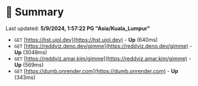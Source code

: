 # 📖 Summary
Last updated: **5/9/2024, 1:57:22 PG "Asia/Kuala_Lumpur"**

- `GET` [https://hst.ujol.dev](https://hst.ujol.dev) - **Up** (640ms)
- `GET` [https://reddviz.deno.dev/gimme](https://reddviz.deno.dev/gimme) - **Up** (3048ms)
- `GET` [https://reddviz.amar.kim/gimme](https://reddviz.amar.kim/gimme) - **Up** (569ms)
- `GET` [https://dumb.onrender.com](https://dumb.onrender.com) - **Up** (343ms)
